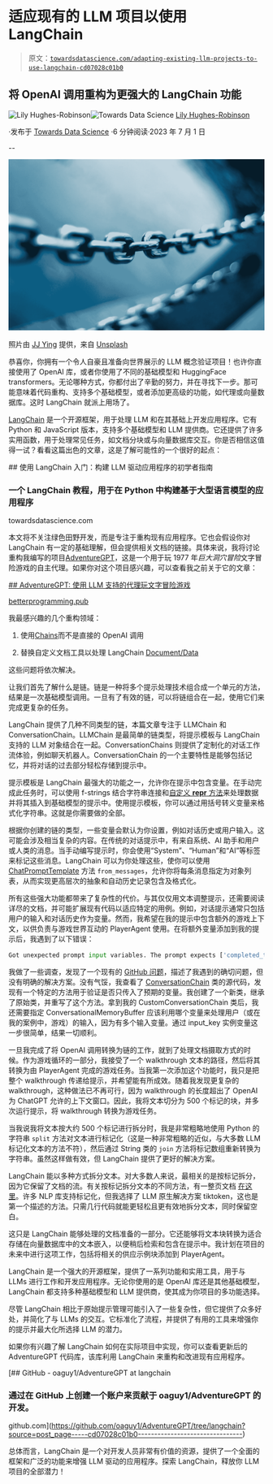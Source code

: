 # 适应现有的 LLM 项目以使用 LangChain

> 原文：[`towardsdatascience.com/adapting-existing-llm-projects-to-use-langchain-cd07028c01b0`](https://towardsdatascience.com/adapting-existing-llm-projects-to-use-langchain-cd07028c01b0)

## 将 OpenAI 调用重构为更强大的 LangChain 功能

[](https://medium.com/@oaguy1?source=post_page-----cd07028c01b0--------------------------------)![Lily Hughes-Robinson](https://medium.com/@oaguy1?source=post_page-----cd07028c01b0--------------------------------)[](https://towardsdatascience.com/?source=post_page-----cd07028c01b0--------------------------------)![Towards Data Science](https://towardsdatascience.com/?source=post_page-----cd07028c01b0--------------------------------) [Lily Hughes-Robinson](https://medium.com/@oaguy1?source=post_page-----cd07028c01b0--------------------------------)

·发布于 [Towards Data Science](https://towardsdatascience.com/?source=post_page-----cd07028c01b0--------------------------------) ·6 分钟阅读·2023 年 7 月 1 日

--

![](img/814da28df7832cee3963ba401e7ba764.png)

照片由 [JJ Ying](https://unsplash.com/@jjying?utm_source=medium&utm_medium=referral) 提供，来自 [Unsplash](https://unsplash.com/?utm_source=medium&utm_medium=referral)

恭喜你，你拥有一个令人自豪且准备向世界展示的 LLM 概念验证项目！也许你直接使用了 OpenAI 库，或者你使用了不同的基础模型和 HuggingFace transformers。无论哪种方式，你都付出了辛勤的努力，并在寻找下一步。那可能意味着代码重构、支持多个基础模型，或者添加更高级的功能，如代理或向量数据库。这时 LangChain 就派上用场了。

[LangChain](https://langchain.com) 是一个开源框架，用于处理 LLM 和在其基础上开发应用程序。它有 Python 和 JavaScript 版本，支持多个基础模型和 LLM 提供商。它还提供了许多实用函数，用于处理常见任务，如文档分块或与向量数据库交互。你是否相信这值得一试？看看这篇出色的文章，这是了解可能性的一个很好的起点：

[](/getting-started-with-langchain-a-beginners-guide-to-building-llm-powered-applications-95fc8898732c?source=post_page-----cd07028c01b0--------------------------------) ## 使用 LangChain 入门：构建 LLM 驱动应用程序的初学者指南

### 一个 LangChain 教程，用于在 Python 中构建基于大型语言模型的应用程序

towardsdatascience.com

本文将不关注绿色田野开发，而是专注于重构现有应用程序。它也会假设你对 LangChain 有一定的基础理解，但会提供相关文档的链接。具体来说，我将讨论重构我编写的项目[AdventureGPT](https://github.com/oaguy1/AdventureGPT)，这是一个用于玩 1977 年*巨大洞穴冒险*文字冒险游戏的自主代理。如果你对这个项目感兴趣，可以查看我之前关于它的文章：

[## AdventureGPT: 使用 LLM 支持的代理玩文字冒险游戏](https://betterprogramming.pub/adventuregpt-using-llm-backed-agents-to-play-text-based-adventure-games-be52f243866a?source=post_page-----cd07028c01b0--------------------------------)

[betterprogramming.pub](https://betterprogramming.pub/adventuregpt-using-llm-backed-agents-to-play-text-based-adventure-games-be52f243866a?source=post_page-----cd07028c01b0--------------------------------)

我最感兴趣的几个重构领域：

1.  使用[Chains](https://python.langchain.com/en/latest/modules/chains.html)而不是直接的 OpenAI 调用

1.  替换自定义文档工具以处理 LangChain [Document/Data](https://python.langchain.com/docs/modules/data_connection/)

这些问题将依次解决。

让我们首先了解什么是链。链是一种将多个提示处理技术组合成一个单元的方法，结果是一次基础模型调用。一旦有了有效的链，可以将链组合在一起，使用它们来完成更复杂的任务。

LangChain 提供了几种不同类型的链，本篇文章专注于 LLMChain 和 ConversationChain。LLMChain 是最简单的链类型，将提示模板与 LangChain 支持的 LLM 对象结合在一起。ConversationChains 则提供了定制化的对话工作流体验，例如聊天机器人。ConversationChain 的一个主要特性是能够包括记忆，并将对话的过去部分轻松存储到提示中。

提示模板是 LangChain 最强大的功能之一，允许你在提示中包含变量。在手动完成此任务时，可以使用 f-strings 结合字符串连接和[自定义 __repr__ 方法](https://www.digitalocean.com/community/tutorials/python-str-repr-functions)来处理数据并将其插入到基础模型的提示中。使用提示模板，你可以通过用括号转义变量来格式化字符串。这就是你需要做的全部。

根据你创建的链的类型，一些变量会默认为你设置，例如对话历史或用户输入。这可能会涉及相当复杂的内容。在传统的对话提示中，有来自系统、AI 助手和用户或人类的消息。当手动编写提示时，你会使用“System”、“Human”和“AI”等标签来标记这些消息。LangChain 可以为你处理这些，使你可以使用 [ChatPromptTemplate](https://api.python.langchain.com/en/latest/modules/prompts.html#langchain.prompts.ChatPromptTemplate) 方法 `from_messages`，允许你将每条消息指定为对象列表，从而实现更高层次的抽象和自动历史记录包含及格式化。

所有这些强大功能都带来了复杂性的代价。与其仅仅用文本调整提示，还需要阅读详尽的文档，并可能扩展现有代码以适应特定的用例。例如，对话提示通常只包括用户的输入和对话历史作为变量。然而，我希望在我的提示中包含额外的游戏上下文，以供负责与游戏世界互动的 PlayerAgent 使用。在将额外变量添加到我的提示后，我遇到了以下错误：

```py
Got unexpected prompt input variables. The prompt expects ['completed_tasks', 'input', 'history', 'objective'], but got ['history'] as inputs from memory, and input as the normal input key. (type=value_error)
```

我做了一些调查，发现了一个现有的 [GitHub 问题](https://github.com/hwchase17/langchain/issues/891)，描述了我遇到的确切问题，但没有明确的解决方案。没有气馁，我查看了 [ConversationChain](https://github.com/hwchase17/langchain/blob/master/langchain/chains/conversation/base.py) 类的源代码，发现有一个特定的方法用于验证是否只传入了预期的变量。我创建了一个新类，继承了原始类，并重写了这个方法。拿到我的 CustomConversationChain 类后，我还需要指定 ConversationalMemoryBuffer 应该利用哪个变量来处理用户（或在我的案例中，游戏）的输入，因为有多个输入变量。通过 input_key 实例变量这一步很简单，结果一切顺利。

一旦我完成了将 OpenAI 调用转换为链的工作，就到了处理文档摄取方式的时候。作为游戏循环的一部分，我接受了一个 walkthrough 文本的路径，然后将其转换为由 PlayerAgent 完成的游戏任务。当我第一次添加这个功能时，我只是把整个 walkthrough 传递给提示，并希望能有所成效。随着我发现更复杂的 walkthrough，这种做法已不再可行，因为 walkthrough 的长度超出了 OpenAI 为 ChatGPT 允许的上下文窗口。因此，我将文本切分为 500 个标记的块，并多次运行提示，将 walkthrough 转换为游戏任务。

当我说我将文本按大约 500 个标记进行拆分时，我是非常粗略地使用 Python 的字符串 `split` 方法对文本进行标记化（这是一种非常粗略的近似，与大多数 LLM 标记化文本的方法不符），然后通过 String 类的 `join` 方法将标记数组重新转换为字符串。虽然这样做有效，但 LangChain 提供了更好的解决方案。

LangChain 能以多种方式拆分文本。对大多数人来说，最相关的是按标记拆分，因为它保留了文档的流。有关按标记拆分文本的不同方法，有一整页文档 [在这里](https://python.langchain.com/docs/modules/data_connection/document_transformers/text_splitters/split_by_token)。许多 NLP 库支持标记化，但我选择了 LLM 原生解决方案 tiktoken，这也是第一个描述的方法。只需几行代码就能更轻松且更有效地拆分文本，同时保留空白。

这只是 LangChain 能够处理的文档准备的一部分。它还能够将文本块转换为适合存储在向量数据库中的文本嵌入，以便稍后检索和包含在提示中。我计划在项目的未来中进行这项工作，包括将相关的供应示例块添加到 PlayerAgent。

LangChain 是一个强大的开源框架，提供了一系列功能和实用工具，用于与 LLMs 进行工作和开发应用程序。无论你使用的是 OpenAI 库还是其他基础模型，LangChain 都支持多种基础模型和 LLM 提供商，使其成为你项目的多功能选择。

尽管 LangChain 相比于原始提示管理可能引入了一些复杂性，但它提供了众多好处，并简化了与 LLMs 的交互。它标准化了流程，并提供了有用的工具来增强你的提示并最大化所选择 LLM 的潜力。

如果你有兴趣了解 LangChain 如何在实际项目中实现，你可以查看更新后的 AdventureGPT 代码库，该库利用 LangChain 来重构和改进现有应用程序。

[](https://github.com/oaguy1/AdventureGPT/tree/langchain?source=post_page-----cd07028c01b0--------------------------------) [## GitHub - oaguy1/AdventureGPT at langchain

### 通过在 GitHub 上创建一个账户来贡献于 oaguy1/AdventureGPT 的开发。

github.com](https://github.com/oaguy1/AdventureGPT/tree/langchain?source=post_page-----cd07028c01b0--------------------------------)

总体而言，LangChain 是一个对开发人员非常有价值的资源，提供了一个全面的框架和广泛的功能来增强 LLM 驱动的应用程序。探索 LangChain，释放你 LLM 项目的全部潜力！
